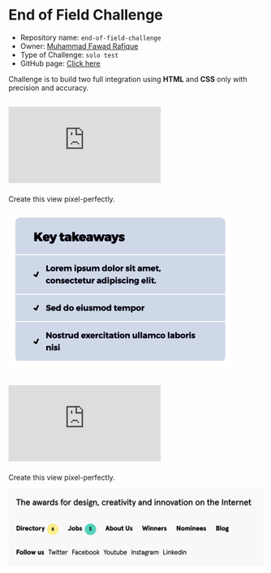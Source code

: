 # End of Field Challenge

- Repository name: `end-of-field-challenge`
- Owner: [Muhammad Fawad Rafique](https://github.com/fawadrafique)
- Type of Challenge: `solo test`
- GitHub page: [Click here](https://fawadrafique.github.io/end-of-field-challenge/)

Challenge is to build two full integration using **HTML** and **CSS** only with precision and accuracy.

## ![Interface 1](https://fawadrafique.github.io/end-of-field-challenge/simple1.html)

Create this view pixel-perfectly.

![Interface 1](img/interface.10.png)

## ![Interface 2](https://fawadrafique.github.io/end-of-field-challenge/simple1.html)

Create this view pixel-perfectly.

![Interface 2](img/interface.13.png)
